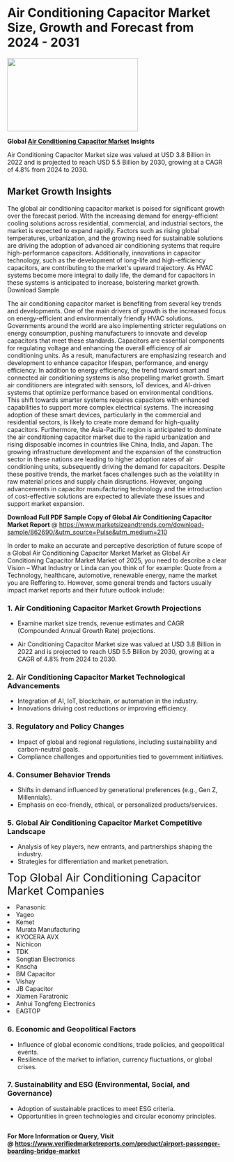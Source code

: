 <H1>Air Conditioning Capacitor Market Size, Growth and Forecast from 2024 - 2031</H1><img class="aligncenter size-medium wp-image-584254" src="https://thirdeyenews.in/wp-content/uploads/2024/09/Global-Market-Research-300x168.jpeg" alt="" width="300" height="168" /><p><strong>Global&nbsp;<a href="https://www.marketsizeandtrends.com/download-sample/862690/&amp;utm_source=Pulse&amp;utm_medium=210">Air Conditioning Capacitor Market</a> Insights</strong></p><p>Air Conditioning Capacitor Market size was valued at USD 3.8 Billion in 2022 and is projected to reach USD 5.5 Billion by 2030, growing at a CAGR of 4.8% from 2024 to 2030.</p><p><h2>Market Growth Insights</h2> <p>The global air conditioning capacitor market is poised for significant growth over the forecast period. With the increasing demand for energy-efficient cooling solutions across residential, commercial, and industrial sectors, the market is expected to expand rapidly. Factors such as rising global temperatures, urbanization, and the growing need for sustainable solutions are driving the adoption of advanced air conditioning systems that require high-performance capacitors. Additionally, innovations in capacitor technology, such as the development of long-life and high-efficiency capacitors, are contributing to the market's upward trajectory. As HVAC systems become more integral to daily life, the demand for capacitors in these systems is anticipated to increase, bolstering market growth. <br> Download Sample </p> <p>The air conditioning capacitor market is benefiting from several key trends and developments. One of the main drivers of growth is the increased focus on energy-efficient and environmentally friendly HVAC solutions. Governments around the world are also implementing stricter regulations on energy consumption, pushing manufacturers to innovate and develop capacitors that meet these standards. Capacitors are essential components for regulating voltage and enhancing the overall efficiency of air conditioning units. As a result, manufacturers are emphasizing research and development to enhance capacitor lifespan, performance, and energy efficiency. In addition to energy efficiency, the trend toward smart and connected air conditioning systems is also propelling market growth. Smart air conditioners are integrated with sensors, IoT devices, and AI-driven systems that optimize performance based on environmental conditions. This shift towards smarter systems requires capacitors with enhanced capabilities to support more complex electrical systems. The increasing adoption of these smart devices, particularly in the commercial and residential sectors, is likely to create more demand for high-quality capacitors. Furthermore, the Asia-Pacific region is anticipated to dominate the air conditioning capacitor market due to the rapid urbanization and rising disposable incomes in countries like China, India, and Japan. The growing infrastructure development and the expansion of the construction sector in these nations are leading to higher adoption rates of air conditioning units, subsequently driving the demand for capacitors. Despite these positive trends, the market faces challenges such as the volatility in raw material prices and supply chain disruptions. However, ongoing advancements in capacitor manufacturing technology and the introduction of cost-effective solutions are expected to alleviate these issues and support market expansion. <br> </p><p><span class=""><strong>Download Full PDF Sample Copy of Global Air Conditioning Capacitor Market Report</strong> @ <a href="https://www.marketsizeandtrends.com/download-sample/862690/&amp;utm_source=Pulse&amp;utm_medium=210" target="_blank">https://www.marketsizeandtrends.com/download-sample/862690/&amp;utm_source=Pulse&amp;utm_medium=210</a></span></p><p>In order to make an accurate and perceptive description of future scope of a Global&nbsp;Air Conditioning Capacitor Market Market as Global&nbsp;Air Conditioning Capacitor Market Market of 2025, you need to describe a clear Vision &ndash; What Industry or Linda can you think of for example: Quote from a Technology, healthcare, automotive, renewable energy, name the market you are Reffering to. However, some general trends and factors usually impact market reports and their future outlook include:</p><h3>1.&nbsp;<strong>Air Conditioning Capacitor Market Growth Projections</strong></h3><ul><li>Examine market size trends, revenue estimates and CAGR (Compounded Annual Growth Rate) projections.</li><li><p>Air Conditioning Capacitor Market size was valued at USD 3.8 Billion in 2022 and is projected to reach USD 5.5 Billion by 2030, growing at a CAGR of 4.8% from 2024 to 2030.</p></li></ul><h3>2.&nbsp;<strong>Air Conditioning Capacitor Market Technological Advancements</strong></h3><ul><li>Integration of AI, IoT, blockchain, or automation in the industry.</li><li>Innovations driving cost reductions or improving efficiency.</li></ul><h3>3.&nbsp;<strong>Regulatory and Policy Changes</strong></h3><ul><li>Impact of global and regional regulations, including sustainability and carbon-neutral goals.</li><li>Compliance challenges and opportunities tied to government initiatives.</li></ul><h3>4.&nbsp;<strong>Consumer Behavior Trends</strong></h3><ul><li>Shifts in demand influenced by generational preferences (e.g., Gen Z, Millennials).</li><li>Emphasis on eco-friendly, ethical, or personalized products/services.</li></ul><h3>5.&nbsp;<strong>Global Air Conditioning Capacitor Market Competitive Landscape</strong></h3><ul><li>Analysis of key players, new entrants, and partnerships shaping the industry.</li><li>Strategies for differentiation and market penetration.</li></ul><p data-pm-slice="1 1 []"><span style="color: inherit; font-family: inherit; font-size: 25px;">Top Global Air Conditioning Capacitor Market Companies</span></p><div class="" data-test-id=""><p><li>Panasonic</li><li> Yageo</li><li> Kemet</li><li> Murata Manufacturing</li><li> KYOCERA AVX</li><li> Nichicon</li><li> TDK</li><li> Songtian Electronics</li><li> Knscha</li><li> BM Capacitor</li><li> Vishay</li><li> JB Capacitor</li><li> Xiamen Faratronic</li><li> Anhui Tongfeng Electronics</li><li> EAGTOP</li></p></div><h3>6.&nbsp;<strong>Economic and Geopolitical Factors</strong></h3><ul><li>Influence of global economic conditions, trade policies, and geopolitical events.</li><li>Resilience of the market to inflation, currency fluctuations, or global crises.</li></ul><h3>7.&nbsp;<strong>Sustainability and ESG (Environmental, Social, and Governance)</strong></h3><ul><li>Adoption of sustainable practices to meet ESG criteria.</li><li>Opportunities in green technologies and circular economy principles.</li></ul><h2><strong style="font-size: 14px;">For More Information or Query, Visit @&nbsp;</strong><a style="background-color: #ffffff; font-size: 14px;" href="https://www.marketsizeandtrends.com/report/air-conditioning-capacitor-market/" target="_blank">https://www.verifiedmarketreports.com/product/airport-passenger-boarding-bridge-market</a></h2>
